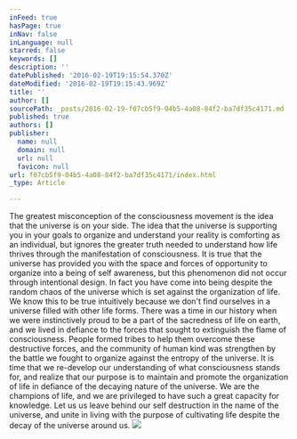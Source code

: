 ```yaml
---
inFeed: true
hasPage: true
inNav: false
inLanguage: null
starred: false
keywords: []
description: ''
datePublished: '2016-02-19T19:15:54.370Z'
dateModified: '2016-02-19T19:15:43.969Z'
title: ''
author: []
sourcePath: _posts/2016-02-19-f07cb5f9-04b5-4a08-84f2-ba7df35c4171.md
published: true
authors: []
publisher:
  name: null
  domain: null
  url: null
  favicon: null
url: f07cb5f9-04b5-4a08-84f2-ba7df35c4171/index.html
_type: Article

---
```

The greatest misconception of the consciousness movement is the idea that the universe is on your side. The idea that the universe is supporting you in your goals to organize and understand your reality is comforting as an individual, but ignores the greater truth needed to understand how life thrives through the manifestation of consciousness.  It is true that the universe has provided you with the space and forces of opportunity to organize into a being of self awareness, but this phenomenon did not occur through intentional design. In fact you have come into being despite the random chaos of the universe which is set against the organization of life. We know this to be true intuitively because we don't find ourselves in a universe filled with other life forms.  There was a time in our history when we were instinctively proud to be a part of the sacredness of life on earth, and we lived in defiance to the forces that sought to extinguish the flame of consciousness.  People formed tribes to help them overcome these destructive forces, and the community of human kind was strengthen by the battle we fought to organize against the entropy of the universe. It is time that we re-develop our understanding of what consciousness stands for, and realize that our purpose is to maintain and promote the organization of life in defiance of the decaying nature of the universe. We are the champions of life, and we are privileged to have such a great capacity for knowledge. Let us us leave behind our self destruction in the name of the universe, and unite in living with the purpose of cultivating life despite the decay of the universe around us. ![](https://s3-us-west-2.amazonaws.com/the-grid-img/p/ec79a604dfa0ec69e8d16335411d7dfe420971de.jpg)